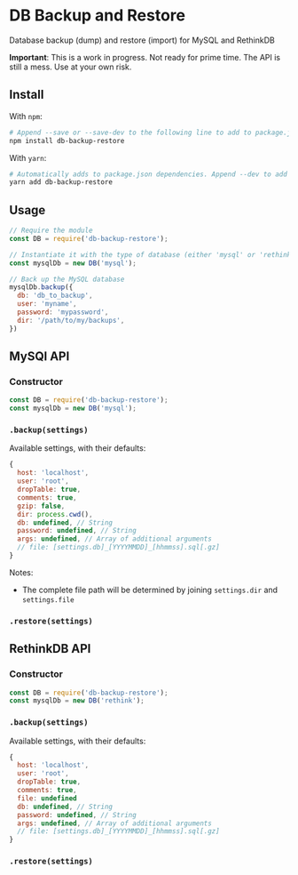 # DB Backup and Restore

Database backup (dump) and restore (import) for MySQL and RethinkDB

**Important**: This is a work in progress. Not ready for prime time. The API is still a mess. Use at your own risk.

## Install

With `npm`:

```bash
# Append --save or --save-dev to the following line to add to package.json dependencies or devDependencies
npm install db-backup-restore
```

With `yarn`:

```bash
# Automatically adds to package.json dependencies. Append --dev to add to devDependencies instead
yarn add db-backup-restore
```

## Usage

```js
// Require the module
const DB = require('db-backup-restore');

// Instantiate it with the type of database (either 'mysql' or 'rethink')
const mysqlDb = new DB('mysql');

// Back up the MySQL database
mysqlDb.backup({
  db: 'db_to_backup',
  user: 'myname',
  password: 'mypassword',
  dir: '/path/to/my/backups',
})
```

## MySQl API

### Constructor

```js
const DB = require('db-backup-restore');
const mysqlDb = new DB('mysql');

```

### `.backup(settings)`

Available settings, with their defaults:

```js
{
  host: 'localhost',
  user: 'root',
  dropTable: true,
  comments: true,
  gzip: false,
  dir: process.cwd(),
  db: undefined, // String
  password: undefined, // String
  args: undefined, // Array of additional arguments
  // file: [settings.db]_[YYYYMMDD]_[hhmmss].sql[.gz]
}
```

Notes:

* The complete file path will be determined by joining `settings.dir` and `settings.file`

### `.restore(settings)`


## RethinkDB API

### Constructor

```js
const DB = require('db-backup-restore');
const mysqlDb = new DB('rethink');
```

### `.backup(settings)`

Available settings, with their defaults:

```js
{
  host: 'localhost',
  user: 'root',
  dropTable: true,
  comments: true,
  file: undefined
  db: undefined, // String
  password: undefined, // String
  args: undefined, // Array of additional arguments
  // file: [settings.db]_[YYYYMMDD]_[hhmmss].sql[.gz]
}
```

### `.restore(settings)`

